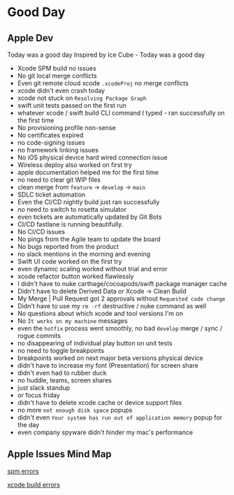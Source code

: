 # Good Day

## Apple Dev

Today was a good day
Inspired by Ice Cube - Today was a good day

- Xcode SPM build no issues
- No git local merge conflicts 
- Even git remote cloud xcode `.xcodeProj` no merge conflicts
- xcode didn't even crash today
- xcode not stuck on `Resolving Package Graph`
- swift unit tests passed on the first run
- whatever xcode / swift build CLI command I typed - ran successfully on the first time
- No provisioning profile non-sense
- No certificates expired
- no code-signing issues
- no framework linking issues
- No iOS physical device hard wired connection issue
- Wireless deploy also worked on first try
- apple documentation helped me for the first time
- no need to clear git WIP files
- clean merge from `feature` -> `develop` -> `main`
- SDLC ticket automation
- Even the CI/CD nightly build just ran successfully
- no need to switch to rosetta simulator
- even tickets are automatically updated by Git Bots
- CI/CD fastlane is running beautifully.
- No CI/CD issues
- No pings from the Agile team to update the board
- No bugs reported from the product
- no slack mentions in the morning and evening
- Swift UI code worked on the first try
- even dynamic scaling worked without trial and error
- xcode refactor button worked flawlessly
- I didn't have to nuke carthage/cocoapods/swift package manager cache
- Didn't have to delete Derived Data or Xcode -> Clean Build
- My Merge | Pull Request got 2 approvals without `Requested code change`
- Didn't have to use my `rm -rf` destructive / nuke command as well
- No questions about which xcode and tool versions I'm on
- No `It works on my machine` messages
- even the `hotfix` process went smoothly, no bad `develop` merge / sync / rogue commits
- no disappearing of individual play button on unit tests
- no need to toggle breakpoints
- breakpoints worked on next major beta versions physical device
- didn't have to increase my font (Presentation) for screen share
- didn't even had to rubber duck
- no huddle, teams, screen shares
- just slack standup
- or focus friday
- didn't have to delete xcode cache or device support files
- no more `not enough disk space` popups
- didn't even `Your system has run out of application memory` popup for the day
- even company spyware didn't hinder my mac's performance

## Apple Issues Mind Map

[spm errors](ios/xcode/spm#Errors)

[xcode build errors](ios/xcode/build.md#Errors)
